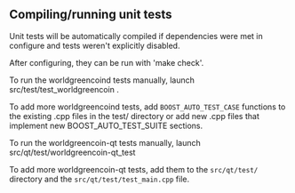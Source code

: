 Compiling/running unit tests
------------------------------------

Unit tests will be automatically compiled if dependencies were met in configure
and tests weren't explicitly disabled.

After configuring, they can be run with 'make check'.

To run the worldgreencoind tests manually, launch src/test/test_worldgreencoin .

To add more worldgreencoind tests, add `BOOST_AUTO_TEST_CASE` functions to the existing
.cpp files in the test/ directory or add new .cpp files that
implement new BOOST_AUTO_TEST_SUITE sections.

To run the worldgreencoin-qt tests manually, launch src/qt/test/worldgreencoin-qt_test

To add more worldgreencoin-qt tests, add them to the `src/qt/test/` directory and
the `src/qt/test/test_main.cpp` file.

